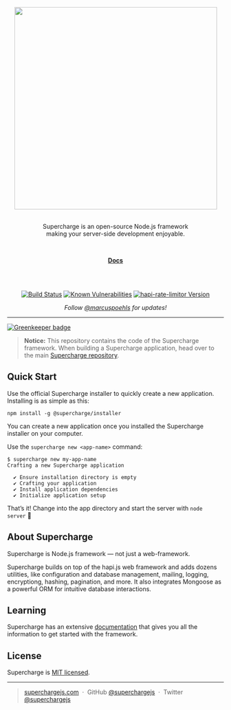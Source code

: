 <div align="center">
  <a href="https://superchargejs.com">
    <img width="471" style="max-width:100%;" src="https://superchargejs.com/images/supercharge-text.svg" />
  </a>
  <br/>
  <br/>
  <p>
    Supercharge is an open-source Node.js framework <br>
    making your server-side development enjoyable.
  </p>
  <br/>
  <p>
    <a href="https://superchargejs.com/docs"><strong>Docs</strong></a>
  </p>
  <br/>
  <br/>
  <p>
    <a href="https://travis-ci.com/superchargejs/framework"><img src="https://travis-ci.com/superchargejs/framework.svg?branch=master" alt="Build Status" data-canonical-src="https://travis-ci.com/superchargejs/framework.svg?branch=master" style="max-width:100%;"></a>
    <a href="https://snyk.io/test/github/superchargejs/framework"><img src="https://snyk.io/test/github/superchargejs/framework/badge.svg" alt="Known Vulnerabilities" data-canonical-src="https://snyk.io/test/github/superchargejs/framework" style="max-width:100%;"></a>
    <a href="https://www.npmjs.com/package/@supercharge/framework"><img src="https://img.shields.io/npm/v/@supercharge/framework.svg" alt="hapi-rate-limitor Version" data-canonical-src="https://img.shields.io/npm/v/@supercharge/framework.svg.svg" style="max-width:100%;"></a>
  </p>
  <p>
    <em>Follow <a href="http://twitter.com/marcuspoehls">@marcuspoehls</a> for updates!</em>
  </p>
</div>

---

[![Greenkeeper badge](https://badges.greenkeeper.io/superchargejs/framework.svg)](https://greenkeeper.io/)


> **Notice:** This repository contains the code of the Supercharge framework. When building a Supercharge application, head over to the main [Supercharge repository](https://github.com/superchargejs/supercharge).


## Quick Start
Use the official Supercharge installer to quickly create a new application. Installing is as simple as this:

```
npm install -g @supercharge/installer
```

You can create a new application once you installed the Supercharge installer on your computer.

Use the `supercharge new <app-name>` command:

```
$ supercharge new my-app-name
Crafting a new Supercharge application

  ✔ Ensure installation directory is empty
  ✔ Crafting your application
  ✔ Install application dependencies
  ✔ Initialize application setup
```

That’s it! Change into the app directory and start the server with `node server` 🚀


## About Supercharge
Supercharge is Node.js framework — not just a web-framework.

Supercharge builds on top of the hapi.js web framework and adds dozens utilities, like configuration and database management, mailing, logging, encryptiong, hashing, pagination, and more. It also integrates Mongoose as a powerful ORM for intuitive database interactions.


## Learning
Supercharge has an extensive [documentation](https://superchargejs.com/docs) that gives you all the information to get started with the framework.


## License
Supercharge is [MIT licensed](https://github.com/superchargejs/framework/blob/master/LICENSE).

---

> [superchargejs.com](https://superchargejs.com) &nbsp;&middot;&nbsp;
> GitHub [@superchargejs](https://github.com/superchargejs/) &nbsp;&middot;&nbsp;
> Twitter [@superchargejs](https://twitter.com/superchargejs)
